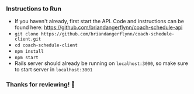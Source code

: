 ### Instructions to Run
- If you haven't already, first start the API. Code and instructions can be found here: https://github.com/briandangerflynn/coach-schedule-api
- `git clone https://github.com/briandangerflynn/coach-schedule-client.git`
- `cd coach-schedule-client`
- `npm install`
- `npm start`
- Rails server should already be running on `localhost:3000`, so make sure to start server in `localhost:3001`

### Thanks for reviewing! 🥳
